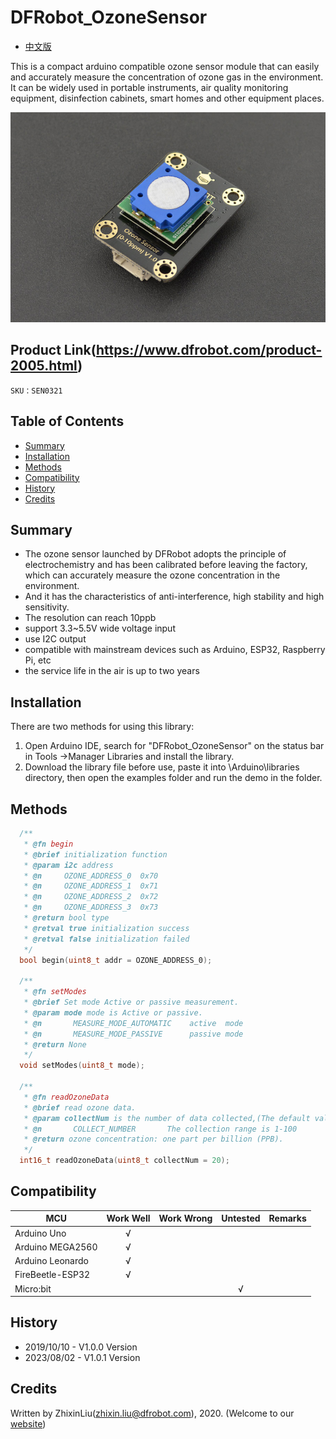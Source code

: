 # DFRobot_OzoneSensor
- [中文版](./README_CN.md)

This is a compact arduino compatible ozone sensor module that can easily and accurately measure the concentration of ozone gas in the environment. <br>
It can be widely used in portable instruments, air quality monitoring equipment, disinfection cabinets, smart homes and other equipment places. <br>

![效果图](resources/images/SEN0321.jpg)


## Product Link(https://www.dfrobot.com/product-2005.html)

    SKU：SEN0321

## Table of Contents

* [Summary](#Summary)
* [Installation](#Installation)
* [Methods](#Methods)
* [Compatibility](#Compatibility)
* [History](#History)
* [Credits](#Credits)

## Summary
- The ozone sensor launched by DFRobot adopts the principle of electrochemistry and has been calibrated before leaving the factory, which can accurately measure the ozone concentration in the environment.<br>
- And it has the characteristics of anti-interference, high stability and high sensitivity. <br>
- The resolution can reach 10ppb<br>
- support 3.3~5.5V wide voltage input<br>
- use I2C output<br>
- compatible with mainstream devices such as Arduino, ESP32, Raspberry Pi, etc<br>
- the service life in the air is up to two years<br>

## Installation
There are two methods for using this library:<br>
1. Open Arduino IDE, search for "DFRobot_OzoneSensor" on the status bar in Tools ->Manager Libraries and install the library.<br>
2. Download the library file before use, paste it into \Arduino\libraries directory, then open the examples folder and run the demo in the folder.<br>

## Methods

```C++
  /**
   * @fn begin
   * @brief initialization function 
   * @param i2c address
   * @n     OZONE_ADDRESS_0  0x70
   * @n     OZONE_ADDRESS_1  0x71
   * @n     OZONE_ADDRESS_2  0x72
   * @n     OZONE_ADDRESS_3  0x73
   * @return bool type
   * @retval true initialization success
   * @retval false initialization failed
   */
  bool begin(uint8_t addr = OZONE_ADDRESS_0);

  /**
   * @fn setModes
   * @brief Set mode Active or passive measurement.
   * @param mode mode is Active or passive.
   * @n       MEASURE_MODE_AUTOMATIC    active  mode
   * @n       MEASURE_MODE_PASSIVE      passive mode
   * @return None
   */
  void setModes(uint8_t mode);

  /**
   * @fn readOzoneData
   * @brief read ozone data.
   * @param collectNum is the number of data collected,(The default value is 20)
   * @n       COLLECT_NUMBER       The collection range is 1-100
   * @return ozone concentration: one part per billion (PPB).
   */
  int16_t readOzoneData(uint8_t collectNum = 20);
```

## Compatibility

MCU                | Work Well    | Work Wrong   | Untested    | Remarks
------------------ | :----------: | :----------: | :---------: | :----:
Arduino Uno        |      √       |              |             |
Arduino MEGA2560   |      √       |              |             |
Arduino Leonardo   |      √       |              |             |
FireBeetle-ESP32   |      √       |              |             |
Micro:bit          |              |              |      √      |


## History

- 2019/10/10 - V1.0.0 Version
- 2023/08/02 - V1.0.1 Version

## Credits

Written by ZhixinLiu(zhixin.liu@dfrobot.com), 2020. (Welcome to our [website](https://www.dfrobot.com/))
